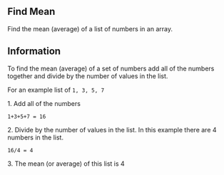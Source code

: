 ## Find Mean

Find the mean (average) of a list of numbers in an array.

## Information

To find the mean (average) of a set of numbers add all of the numbers together and divide by the number of values in the list.

For an example list of `1, 3, 5, 7`

<span>1.</span> Add all of the numbers

```
1+3+5+7 = 16
```

<span>2.</span> Divide by the number of values in the list. In this example there are 4 numbers in the list.

```
16/4 = 4
```

<span>3.</span> The mean (or average) of this list is 4